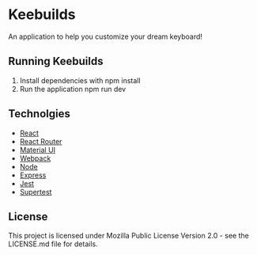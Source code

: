 # Keebuilds

An application to help you customize your dream keyboard!

## Running Keebuilds

1. Install dependencies with 
        npm install
2. Run the application
        npm run dev

## Technolgies

* [React](https://reactjs.org/)
* [React Router](https://reactrouter.com/en/main)
* [Material UI](https://mui.com/)
* [Webpack](https://webpack.js.org/)
* [Node](https://nodejs.org/en/)
* [Express](https://expressjs.com/)
* [Jest](https://jestjs.io/)
* [Supertest](https://www.npmjs.com/package/supertest)

## License

This project is licensed under Mozilla Public License Version 2.0 - see the LICENSE.md file for details.